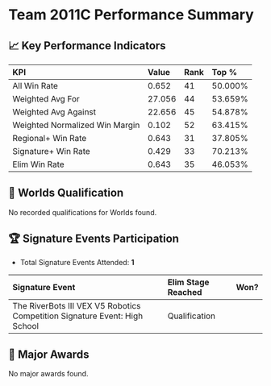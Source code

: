 # Team 2011C Performance Summary

## 📈 Key Performance Indicators
| KPI | Value | Rank | Top % |
|:---|:---|:---|:---|
| All Win Rate | 0.652 | 41 | 50.000% |
| Weighted Avg For | 27.056 | 44 | 53.659% |
| Weighted Avg Against | 22.656 | 45 | 54.878% |
| Weighted Normalized Win Margin | 0.102 | 52 | 63.415% |
| Regional+ Win Rate | 0.643 | 31 | 37.805% |
| Signature+ Win Rate | 0.429 | 33 | 70.213% |
| Elim Win Rate | 0.643 | 35 | 46.053% |


## 🎯 Worlds Qualification
No recorded qualifications for Worlds found.

## 🏆 Signature Events Participation
- Total Signature Events Attended: **1**

| Signature Event | Elim Stage Reached | Won? |
|:----------------|:-------------------|:----|
| The RiverBots III VEX V5 Robotics Competition Signature Event: High School | Qualification |  |


## 🥇 Major Awards
No major awards found.
